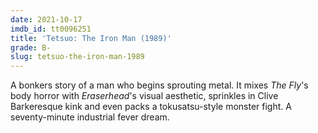 ```yaml
---
date: 2021-10-17
imdb_id: tt0096251
title: 'Tetsuo: The Iron Man (1989)'
grade: B-
slug: tetsuo-the-iron-man-1989
---
```


A bonkers story of a man who begins sprouting metal. It mixes <span data-imdb-id="tt0091064">_The Fly_</span>'s body horror with <span data-imdb-id="tt0074486">_Eraserhead_</span>'s visual aesthetic, sprinkles in Clive Barkeresque kink and even packs a tokusatsu-style monster fight. A seventy-minute industrial fever dream.
